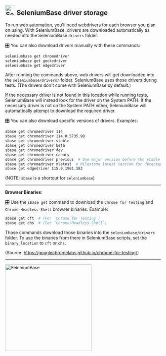 <!-- SeleniumBase Docs -->

## <img src="https://seleniumbase.github.io/img/logo6.png" title="SeleniumBase" width="32" /> SeleniumBase driver storage

To run web automation, you'll need webdrivers for each browser you plan on using.  With SeleniumBase, drivers are downloaded automatically as needed into the SeleniumBase `drivers` folder.

🎛️ You can also download drivers manually with these commands:

```zsh
seleniumbase get chromedriver
seleniumbase get geckodriver
seleniumbase get edgedriver
```

After running the commands above, web drivers will get downloaded into the `seleniumbase/drivers/` folder. SeleniumBase uses those drivers during tests. (The drivers don't come with SeleniumBase by default.)

If the necessary driver is not found in this location while running tests, SeleniumBase will instead look for the driver on the System PATH. If the necessary driver is not on the System PATH either, SeleniumBase will automatically attempt to download the required driver.

🎛️ You can also download specific versions of drivers. Examples:

```zsh
sbase get chromedriver 114
sbase get chromedriver 114.0.5735.90
sbase get chromedriver stable
sbase get chromedriver beta
sbase get chromedriver dev
sbase get chromedriver canary
sbase get chromedriver previous  # One major version before the stable version
sbase get chromedriver mlatest  # Milestone latest version for detected browser
sbase get edgedriver 115.0.1901.183
```

(NOTE: `sbase` is a shortcut for `seleniumbase`)

--------

**Browser Binaries**:

🎛️ Use the `sbase get` command to download the `Chrome for Testing` and `Chrome-Headless-Shell` browser binaries. Example:

```zsh
sbase get cft  # (For `Chrome for Testing`)
sbase get chs  # (For `Chrome-Headless-Shell`)
```

Those commands download those binaries into the `seleniumbase/drivers` folder.
To use the binaries from there in SeleniumBase scripts, set the `binary_location` to `cft` or `chs`.

(Source: https://googlechromelabs.github.io/chrome-for-testing/)

--------

[<img src="https://seleniumbase.github.io/cdn/img/sb_logo_b.png" title="SeleniumBase" width="280">](https://github.com/seleniumbase/SeleniumBase)
